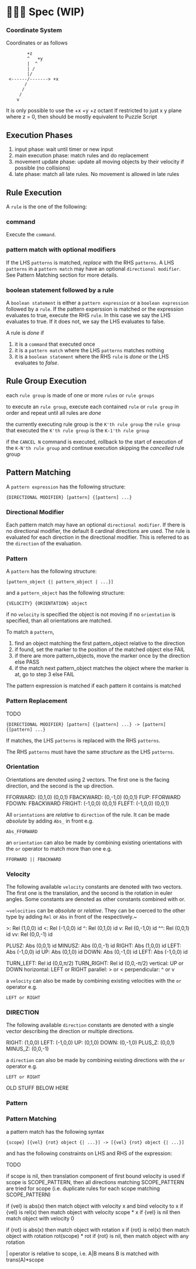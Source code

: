 # 🥔🧩📜 Spec (WIP)

### Coordinate System

Coordinates or as follows
```
        +z
        ^   +y
        |  ^
        | /
        |/
 <------/-------> +x
       /
      /
     /
    v
```
It is only possible to use the +x +y +z octant
If restricted to just x y plane where z = 0, then should be mostly equivalent to Puzzle Script

## Execution Phases

1. input phase: wait until timer or new input
2. main execution phase: match rules and do replacement
3. movement update phase: update all moving objects by their velocity if possible (no collisions)
4. late phase: match all late rules. No movement is allowed in late rules

## Rule Execution

A `rule` is the one of the following:

### command
Execute the `command`.
<TODO list commands>

### pattern match with optional modifiers
If the LHS `patterns` is matched, *replace* with the RHS `patterns`. A LHS `patterns` in a `pattern match` may have an optional `directional modifier`. See Pattern Matching section for more details.

### boolean statement followed by a rule
A `boolean statement` is either a `pattern expression` or a `boolean expression` followed by a `rule`. If the pattern experssion is matched or the expression evaluates to true, execute the RHS `rule`. In this case we say the LHS evaluates to true. If it does not, we say the LHS evaluates to false.

A rule is *done* if
1. it is a `command` that executed once
2. it is a `pattern match` where the LHS `patterns` matches nothing
3. it is a `boolean statement` where the RHS `rule` is *done* or the LHS evaluates to *false*.

## Rule Group Execution

each `rule group` is made of one or more `rules` or `rule groups`

to execute an `rule group`, execute each contained `rule` or `rule group` in order and repeat until all rules are *done*

the currently executing rule group is the `K'th rule group`
the `rule group` that executed the `K'th rule group` is the `K-1'th rule group`

if the `CANCEL N` command is executed, rollback to the start of execution of the `K-N'th rule group` and continue execution skipping the *cancelled* rule group


## Pattern Matching

A `pattern expression` has the following structure:
```
{DIRECTIONAL MODIFIER} [pattern] {[pattern] ...}
```

### Directional Modifier

Each pattern match may have an optional `directional modifier`. If there is no directional modifier, the default 8 cardinal directions are used. The rule is evaluated for each direction in the directional modifier. This is referred to as the `direction` of the evaluation.

### Pattern

A `pattern` has the following structure:
```
[pattern_object {| pattern_object | ...}]
```
and a `pattern_object` has the following structure:
```
{VELOCITY} {ORIENTATION} object
```
if no `velocity` is specified the object is not moving
if no `orientation` is specified, than all orientations are matched.

To match a `pattern`,
1. find an object matching the first pattern_object relative to the direction
2. if found, set the marker to the position of the matched object else FAIL
3. if there are more pattern_objects, move the marker once by the direction else PASS
4. if the match next pattern_object matches the object where the marker is at, go to step 3 else FAIL

The pattern expression is matched if each pattern it contains is matched

### Pattern Replacement

TODO
```
{DIRECTIONAL MODIFIER} [pattern] {[pattern] ...} -> [pattern] {[pattern] ...}
```

If matches, the LHS `patterns` is replaced with the RHS `patterns`.

The RHS `patterns` must have the same *structure* as the LHS `patterns`.

<TODO more about pattern replacement>




<TODO>


### Orientation

Orientations are denoted using 2 vectors. The first one is the facing direction, and the second is the up direction.

FFORWARD: (0,1,0) (0,0,1)
FBACKWARD: (0,-1,0) (0,0,1)
FUP: FFORWARD
FDOWN: FBACKWARD
FRIGHT: (-1,0,0) (0,0,1)
FLEFT: (-1,0,0) (0,0,1)

All `orientations` are *relative* to `direction` of the rule. It can be made *absolute* by adding `Abs_` in front e.g.

```
Abs_FFORWARD
```

an `orientation` can also be made by combining existing orientations with the `or` operator to match more than one e.g.

```
FFORWARD || FBACKWARD
```

### Velocity

The following available `velocity` constants are denoted with two vectors. The first one is the translation, and the second is the rotation in euler angles. Some constants are denoted as other constants combined with or.

~`velocities` can be *absolute* or *relative*. They can be coerced to the other type by adding `Rel` or `Abs` in front of the respectively.~

<TODO allow using direction as velocity>

\>: Rel (1,0,0) id
<: Rel (-1,0,0) id
^: Rel (0,1,0) id
v: Rel (0,-1,0) id
^^: Rel (0,0,1) id
vv: Rel (0,0,-1) id

PLUSZ: Abs (0,0,1) id
MINUSZ: Abs (0,0,-1) id
RIGHT: Abs (1,0,0) id
LEFT: Abs (-1,0,0) id
UP: Abs (0,1,0) id
DOWN: Abs (0,-1,0) id
LEFT: Abs (-1,0,0) id

TURN_LEFT: Rel id (0,0,π/2)
TURN_RIGHT: Rel id (0,0,-π/2)
vertical: UP or DOWN
horizontal: LEFT or RIGHT
parallel: > or <
perpendicular: ^ or v

a `velocity` can also be made by combining existing velocities with the `or` operator e.g.

```
LEFT or RIGHT
```



### DIRECTION

The following available `direction` constants are denoted with a single vector describing the direction or multiple directions.

RIGHT: (1,0,0)
LEFT: (-1,0,0)
UP: (0,1,0)
DOWN: (0,-1,0)
PLUS_Z: (0,0,1)
MINUS_Z: (0,0,-1)

a `direction` can also be made by combining existing directions with the `or` operator e.g.

```
LEFT or RIGHT
```



OLD STUFF BELOW HERE
### Pattern


### Pattern Matching

a pattern match has the following syntax

```
{scope} [{vel} {rot} object {| ...}] -> [{vel} {rot} object {| ...}]
```

and has the following constraints on LHS and RHS of the expression:

TODO

if scope is nil, then translation component of first bound velocity is used
if scope is SCOPE_PATTERN, then all directions matching SCOPE_PATTERN are tried for scope (i.e. duplicate rules for each scope matching SCOPE_PATTERN)

if {vel} is abs(x) then match object with velocity x and bind velocity to x
if {vel} is rel(x) then match object with velocity scope * x
if {vel} is nil then match object with velocity 0

if {rot} is abs(x) then match object with rotation x
if {rot} is rel(x) then match object with rotation rot(scope) * rot
if {rot} is nil, then match object with any rotation

| operator is relative to scope, i.e. A|B means B is matched with trans(A)*scope

